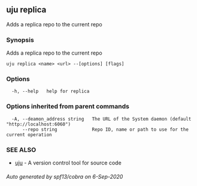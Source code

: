 ## uju replica

Adds a replica repo to the current repo

### Synopsis

Adds a replica repo to the current repo

```
uju replica <name> <url> --[options] [flags]
```

### Options

```
  -h, --help   help for replica
```

### Options inherited from parent commands

```
  -A, --deamon_address string   The URL of the System daemon (default "http://localhost:6060")
      --repo string             Repo ID, name or path to use for the current operation
```

### SEE ALSO

* [uju](uju.md)	 - A version control tool for source code

###### Auto generated by spf13/cobra on 6-Sep-2020
